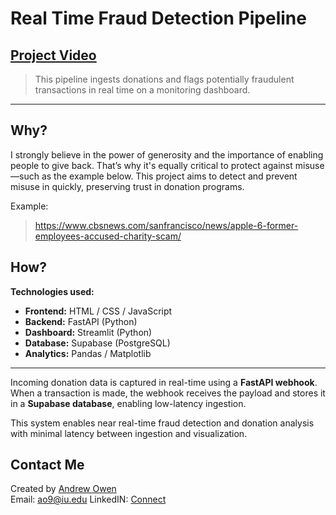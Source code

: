 # Real Time Fraud Detection Pipeline

## [Project Video](https://linkedin.com/in/yourprofile)

> This pipeline ingests donations and flags potentially fraudulent transactions in real time on a monitoring dashboard.

---

## Why?

I strongly believe in the power of generosity and the importance of enabling people to give back. That’s why it's equally critical to protect against misuse—such as the example below. This project aims to detect and prevent misuse in quickly, preserving trust in donation programs.

Example:
> https://www.cbsnews.com/sanfrancisco/news/apple-6-former-employees-accused-charity-scam/

## How?

**Technologies used:**

- **Frontend:** HTML / CSS / JavaScript
- **Backend:** FastAPI (Python)
- **Dashboard:** Streamlit (Python)
- **Database:** Supabase (PostgreSQL)
- **Analytics:** Pandas / Matplotlib

---

Incoming donation data is captured in real-time using a **FastAPI webhook**. When a transaction is made, the webhook receives the payload and stores it in a **Supabase database**, enabling low-latency ingestion.

This system enables near real-time fraud detection and donation analysis with minimal latency between ingestion and visualization.


## Contact Me

Created by [Andrew Owen](https://github.com/yourusername)  
Email: ao9@iu.edu
LinkedIN: [Connect](https://linkedin.com/in/yourprofile)
